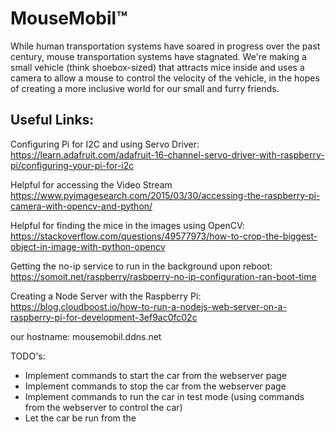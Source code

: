 # MouseMobil™
While human transportation systems have soared in progress over the past century, mouse transportation systems have stagnated. We're making a small vehicle (think shoebox-sized) that attracts mice inside and uses a camera to allow a mouse to control the velocity of the vehicle, in the hopes of creating a more inclusive world for our small and furry friends.

## Useful Links:
Configuring Pi for I2C and using Servo Driver: https://learn.adafruit.com/adafruit-16-channel-servo-driver-with-raspberry-pi/configuring-your-pi-for-i2c

Helpful for accessing the Video Stream
https://www.pyimagesearch.com/2015/03/30/accessing-the-raspberry-pi-camera-with-opencv-and-python/

Helpful for finding the mice in the images using OpenCV: https://stackoverflow.com/questions/49577973/how-to-crop-the-biggest-object-in-image-with-python-opencv

Getting the no-ip service to run in the background upon reboot: https://somoit.net/raspberry/rasbperry-no-ip-configuration-ran-boot-time

Creating a Node Server with the Raspberry Pi: https://blog.cloudboost.io/how-to-run-a-nodejs-web-server-on-a-raspberry-pi-for-development-3ef9ac0fc02c

our hostname: mousemobil.ddns.net


TODO's:
- Implement commands to start the car from the webserver page
- Implement commands to stop the car from the webserver page
- Implement commands to run the car in test mode (using commands from the webserver to control the car)
- Let the car be run from the
